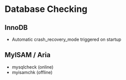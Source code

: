 # Database Checking 

## InnoDB 

  * Automatic crash_recovery_mode triggered on startup

## MyISAM / Aria 

  * mysqlcheck (online)
  * myisamchk (offline)
